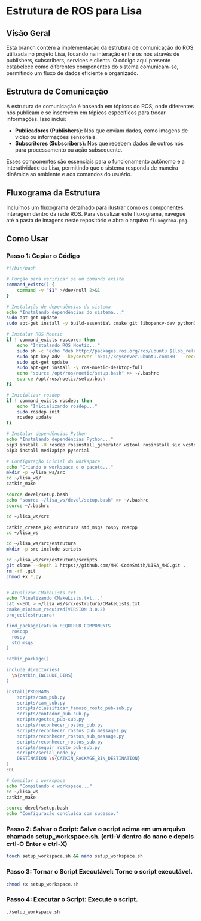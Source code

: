 # Estrutura de ROS para Lisa

## Visão Geral
Esta branch contém a implementação da estrutura de comunicação do ROS utilizada no projeto Lisa, focando na interação entre os nós através de publishers, subscribers, services e clients. O código aqui presente estabelece como diferentes componentes do sistema comunicam-se, permitindo um fluxo de dados eficiente e organizado.

## Estrutura de Comunicação
A estrutura de comunicação é baseada em tópicos do ROS, onde diferentes nós publicam e se inscrevem em tópicos específicos para trocar informações. Isso inclui:

- **Publicadores (Publishers):** Nós que enviam dados, como imagens de vídeo ou informações sensoriais.
- **Subscritores (Subscribers):** Nós que recebem dados de outros nós para processamento ou ação subsequente.

Esses componentes são essenciais para o funcionamento autônomo e a interatividade da Lisa, permitindo que o sistema responda de maneira dinâmica ao ambiente e aos comandos do usuário.

## Fluxograma da Estrutura
Incluímos um fluxograma detalhado para ilustrar como os componentes interagem dentro da rede ROS. Para visualizar este fluxograma, navegue até a pasta de imagens neste repositório e abra o arquivo `fluxograma.png`.

## Como Usar

### Passo 1: Copiar o Código

```bash
#!/bin/bash

# Função para verificar se um comando existe
command_exists() {
    command -v "$1" >/dev/null 2>&1
}

# Instalação de dependências do sistema
echo "Instalando dependências do sistema..."
sudo apt-get update
sudo apt-get install -y build-essential cmake git libopencv-dev python3-pip

# Instalar ROS Noetic
if ! command_exists roscore; then
    echo "Instalando ROS Noetic..."
    sudo sh -c 'echo "deb http://packages.ros.org/ros/ubuntu $(lsb_release -sc) main" > /etc/apt/sources.list.d/ros-latest.list'
    sudo apt-key adv --keyserver 'hkp://keyserver.ubuntu.com:80' --recv-key C1CF6E31E6BADE8868B172B4F42ED6FBAB17C654
    sudo apt-get update
    sudo apt-get install -y ros-noetic-desktop-full
    echo "source /opt/ros/noetic/setup.bash" >> ~/.bashrc
    source /opt/ros/noetic/setup.bash
fi

# Inicializar rosdep
if ! command_exists rosdep; then
    echo "Inicializando rosdep..."
    sudo rosdep init
    rosdep update
fi

# Instalar dependências Python
echo "Instalando dependências Python..."
pip3 install -U rosdep rosinstall_generator wstool rosinstall six vcstools
pip3 install mediapipe pyserial

# Configuração inicial do workspace
echo "Criando o workspace e o pacote..."
mkdir -p ~/lisa_ws/src
cd ~/lisa_ws/
catkin_make

source devel/setup.bash
echo "source ~/lisa_ws/devel/setup.bash" >> ~/.bashrc
source ~/.bashrc

cd ~/lisa_ws/src

catkin_create_pkg estrutura std_msgs rospy roscpp
cd ~/lisa_ws

cd ~/lisa_ws/src/estrutura
mkdir -p src include scripts

cd ~/lisa_ws/src/estrutura/scripts
git clone --depth 1 https://github.com/MHC-CodeSmith/LISA_MHC.git .
rm -rf .git
chmod +x *.py


# Atualizar CMakeLists.txt
echo "Atualizando CMakeLists.txt..."
cat <<EOL > ~/lisa_ws/src/estrutura/CMakeLists.txt
cmake_minimum_required(VERSION 3.0.2)
project(estrutura)

find_package(catkin REQUIRED COMPONENTS
  roscpp
  rospy
  std_msgs
)

catkin_package()

include_directories(
  \${catkin_INCLUDE_DIRS}
)

install(PROGRAMS
    scripts/cam_pub.py
    scripts/cam_sub.py
    scripts/classificar_famoso_rosto_pub-sub.py
    scripts/contador_pub-sub.py
    scripts/gestos_pub-sub.py
    scripts/reconhecer_rostos_pub.py
    scripts/reconhecer_rostos_pub_messages.py
    scripts/reconhecer_rostos_sub_message.py
    scripts/reconhecer_rostos_sub.py
    scripts/seguir_rosto_pub-sub.py
    scripts/serial_node.py
    DESTINATION \${CATKIN_PACKAGE_BIN_DESTINATION}
)
EOL

# Compilar o workspace
echo "Compilando o workspace..."
cd ~/lisa_ws
catkin_make

source devel/setup.bash
echo "Configuração concluída com sucesso."
```

### Passo 2: Salvar o Script: Salve o script acima em um arquivo chamado setup_workspace.sh. (crtl-V dentro do nano e depois crtl-O Enter e ctrl-X)
```bash
touch setup_workspace.sh && nano setup_workspace.sh
```

### Passo 3: Tornar o Script Executável: Torne o script executável.
```bash
chmod +x setup_workspace.sh
```

### Passo 4: Executar o Script: Execute o script.
```bash
./setup_workspace.sh
```

